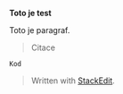 ﻿**Toto je test**

Toto je paragraf.

> Citace

    Kod


> Written with [StackEdit](https://stackedit.io/).

